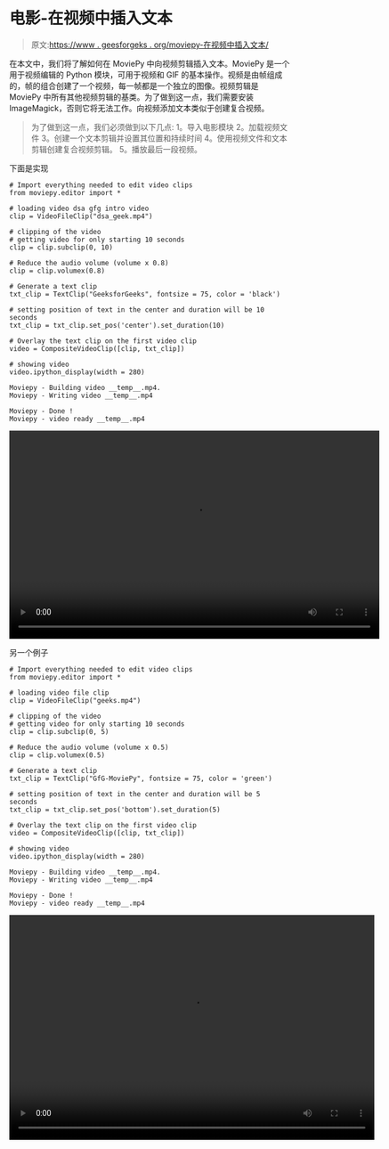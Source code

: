 # 电影-在视频中插入文本

> 原文:[https://www . geesforgeks . org/moviepy-在视频中插入文本/](https://www.geeksforgeeks.org/moviepy-inserting-text-in-the-video/)

在本文中，我们将了解如何在 MoviePy 中向视频剪辑插入文本。MoviePy 是一个用于视频编辑的 Python 模块，可用于视频和 GIF 的基本操作。视频是由帧组成的，帧的组合创建了一个视频，每一帧都是一个独立的图像。视频剪辑是 MoviePy 中所有其他视频剪辑的基类。为了做到这一点，我们需要安装 ImageMagick，否则它将无法工作。向视频添加文本类似于创建复合视频。

> 为了做到这一点，我们必须做到以下几点:
> 1。导入电影模块
> 2。加载视频文件
> 3。创建一个文本剪辑并设置其位置和持续时间
> 4。使用视频文件和文本剪辑创建复合视频剪辑。
> 5。播放最后一段视频。

下面是实现

```
# Import everything needed to edit video clips 
from moviepy.editor import *

# loading video dsa gfg intro video 
clip = VideoFileClip("dsa_geek.mp4") 

# clipping of the video  
# getting video for only starting 10 seconds 
clip = clip.subclip(0, 10) 

# Reduce the audio volume (volume x 0.8) 
clip = clip.volumex(0.8) 

# Generate a text clip 
txt_clip = TextClip("GeeksforGeeks", fontsize = 75, color = 'black') 

# setting position of text in the center and duration will be 10 seconds 
txt_clip = txt_clip.set_pos('center').set_duration(10) 

# Overlay the text clip on the first video clip 
video = CompositeVideoClip([clip, txt_clip]) 

# showing video 
video.ipython_display(width = 280) 
```

```
Moviepy - Building video __temp__.mp4.
Moviepy - Writing video __temp__.mp4

Moviepy - Done !
Moviepy - video ready __temp__.mp4

```

<video class="wp-video-shortcode" id="video-469945-1" width="665" height="374" preload="metadata" controls=""><source type="video/mp4" src="https://media.geeksforgeeks.org/wp-content/uploads/20200816232243/1st.mp4?_=1">[https://media.geeksforgeeks.org/wp-content/uploads/20200816232243/1st.mp4](https://media.geeksforgeeks.org/wp-content/uploads/20200816232243/1st.mp4)</video>

另一个例子

```
# Import everything needed to edit video clips 
from moviepy.editor import *

# loading video file clip
clip = VideoFileClip("geeks.mp4") 

# clipping of the video  
# getting video for only starting 10 seconds 
clip = clip.subclip(0, 5) 

# Reduce the audio volume (volume x 0.5) 
clip = clip.volumex(0.5) 

# Generate a text clip 
txt_clip = TextClip("GfG-MoviePy", fontsize = 75, color = 'green') 

# setting position of text in the center and duration will be 5 seconds 
txt_clip = txt_clip.set_pos('bottom').set_duration(5) 

# Overlay the text clip on the first video clip 
video = CompositeVideoClip([clip, txt_clip]) 

# showing video 
video.ipython_display(width = 280) 
```

```
Moviepy - Building video __temp__.mp4.
Moviepy - Writing video __temp__.mp4

Moviepy - Done !
Moviepy - video ready __temp__.mp4

```

<video class="wp-video-shortcode" id="video-469945-2" width="656" height="404" preload="metadata" controls=""><source type="video/mp4" src="https://media.geeksforgeeks.org/wp-content/uploads/20200816232427/2nd.mp4?_=2">[https://media.geeksforgeeks.org/wp-content/uploads/20200816232427/2nd.mp4](https://media.geeksforgeeks.org/wp-content/uploads/20200816232427/2nd.mp4)</video>